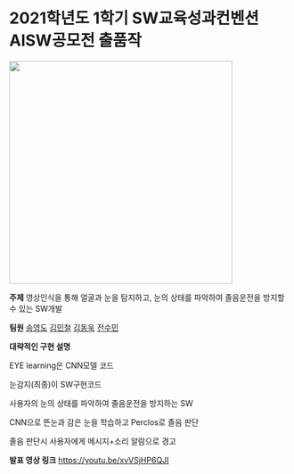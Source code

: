 # 2021학년도 1학기 SW교육성과컨벤션 AISW공모전 출품작

<img src ="http://swai.smu.ac.kr/data/editor/2105/efc9e4b4cf8c88e997320922cf804d99_1621317756_2321.png" height = 400px >

**주제**
영상인식을 통해 얼굴과 눈을 탐지하고, 눈의 상태를 파악하여 졸음운전을 방지할 수 있는 SW개발

**팀원**
[송영도](https://github.com/0csong)
[김민철](https://github.com/201810759)
[김동욱](https://github.com/DongwookKim0823)
[전수민](https://github.com/Sumsum99)

**대략적인 구현 설명**

EYE learning은 CNN모델 코드

눈감지(최종)이 SW구현코드

사용자의 눈의 상태를 파악하여 졸음운전을 방지하는 SW

CNN으로 뜬눈과 감은 눈을 학습하고 Perclos로 졸음 판단

졸음 판단시 사용자에게 메시지+소리 알람으로 경고

**발표 영상 링크**
https://youtu.be/xvVSjHP6QJI
